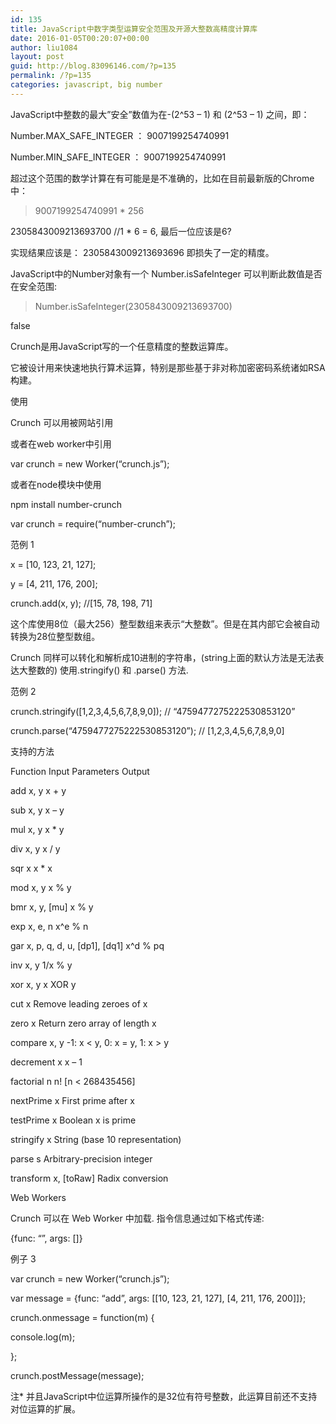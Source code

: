 ```yaml
---
id: 135
title: JavaScript中数字类型运算安全范围及开源大整数高精度计算库
date: 2016-01-05T00:20:07+00:00
author: liu1084
layout: post
guid: http://blog.83096146.com/?p=135
permalink: /?p=135
categories: javascript, big number
---
```

JavaScript中整数的最大&#8221;安全&#8221;数值为在-(2^53 &#8211; 1) 和 (2^53 &#8211; 1) 之间，即：
  
Number.MAX\_SAFE\_INTEGER ： 9007199254740991
  
Number.MIN\_SAFE\_INTEGER ： 9007199254740991
  
超过这个范围的数学计算在有可能是是不准确的，比如在目前最新版的Chrome中：
  
> 9007199254740991 * 256
  
2305843009213693700 //1 * 6 = 6, 最后一位应该是6?
  
实现结果应该是： 2305843009213693696 即损失了一定的精度。
  
JavaScript中的Number对象有一个 Number.isSafeInteger 可以判断此数值是否在安全范围:
  
> Number.isSafeInteger(2305843009213693700)
  
false
  
Crunch是用JavaScript写的一个任意精度的整数运算库。
  
它被设计用来快速地执行算术运算，特别是那些基于非对称加密密码系统诸如RSA构建。
  
使用
  
Crunch 可以用被网站引用
  
<script src=&#8221;crunch.js&#8221;></script>
  
<script>
  
var crunch = Crunch();
  
</script>
  
或者在web worker中引用
  
var crunch = new Worker(&#8220;crunch.js&#8221;);
  
或者在node模块中使用
  
npm install number-crunch
  
var crunch = require(&#8220;number-crunch&#8221;);
  
范例 1
  
x = [10, 123, 21, 127];
  
y = [4, 211, 176, 200];
  
crunch.add(x, y); //[15, 78, 198, 71]
  
这个库使用8位（最大256）整型数组来表示“大整数”。但是在其内部它会被自动转换为28位整型数组。
  
Crunch 同样可以转化和解析成10进制的字符串，(string上面的默认方法是无法表达大整数的) 使用.stringify() 和 .parse() 方法.
  
范例 2
  
crunch.stringify([1,2,3,4,5,6,7,8,9,0]); // &#8220;4759477275222530853120&#8221;

crunch.parse(&#8220;4759477275222530853120&#8221;); // [1,2,3,4,5,6,7,8,9,0]

支持的方法
  
Function Input Parameters Output
  
add x, y x + y
  
sub x, y x &#8211; y
  
mul x, y x * y
  
div x, y x / y
  
sqr x x * x
  
mod x, y x % y
  
bmr x, y, [mu] x % y
  
exp x, e, n x^e % n
  
gar x, p, q, d, u, [dp1], [dq1] x^d % pq
  
inv x, y 1/x % y
  
xor x, y x XOR y
  
cut x Remove leading zeroes of x
  
zero x Return zero array of length x
  
compare x, y -1: x < y, 0: x = y, 1: x > y
  
decrement x x &#8211; 1
  
factorial n n! [n < 268435456]
  
nextPrime x First prime after x
  
testPrime x Boolean x is prime
  
stringify x String (base 10 representation)
  
parse s Arbitrary-precision integer
  
transform x, [toRaw] Radix conversion
  
Web Workers
  
Crunch 可以在 Web Worker 中加载. 指令信息通过如下格式传递:
  
{func: &#8220;&#8221;, args: []}
  
例子 3
  
var crunch = new Worker(&#8220;crunch.js&#8221;);
  
var message = {func: &#8220;add&#8221;, args: [[10, 123, 21, 127], [4, 211, 176, 200]]};

crunch.onmessage = function(m) {
  
console.log(m);
  
};

crunch.postMessage(message);
  
注* 并且JavaScript中位运算所操作的是32位有符号整数，此运算目前还不支持对位运算的扩展。